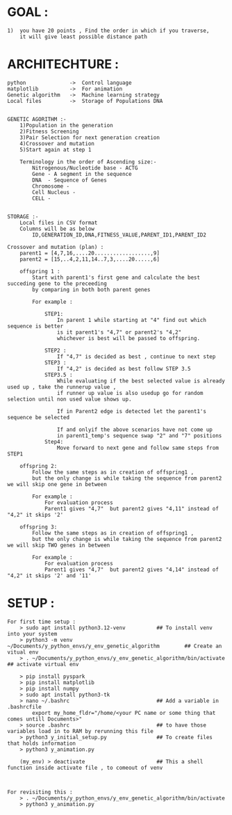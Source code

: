 # GOAL :
    1)  you have 20 points , Find the order in which if you traverse, 
        it will give least possible distance path

# ARCHITECHTURE :

    python              ->  Control language
    matplotlib          ->  For animation
    Genetic algorithm   ->  Machine learning strategy
    Local files         ->  Storage of Populations DNA


    GENETIC AGORITHM :-
        1)Population in the generation
        2)Fitness Screening
        3)Pair Selection for next generation creation
        4)Crossover and mutation
        5)Start again at step 1

        Terminology in the order of Ascending size:-
            Nitrogenous/Nucleotide base - ACTG
            Gene - A segment in the sequence
            DNA  - Sequence of Genes
            Chromosome - 
            Cell Nucleus - 
            CELL -


    STORAGE :-
        Local files in CSV format
        Columns will be as below
            ID,GENERATION_ID,DNA,FITNESS_VALUE,PARENT_ID1,PARENT_ID2
    
    Crossover and mutation (plan) :
        parent1 = [4,7,16,....20..................,9]
        parent2 = [15,..4,2,11,14..7,3,....20.....,6]

        offspring 1 :
            Start with parent1's first gene and calculate the best succeding gene to the preceeding 
            by comparing in both both parent genes

            For example :

                STEP1:
                    In parent 1 while starting at "4" find out which sequence is better 
                    is it parent1's "4,7" or parent2's "4,2"
                    whichever is best will be passed to offspring.

                STEP2 :
                    If "4,7" is decided as best , continue to next step
                STEP3 :
                    If "4,2" is decided as best follow STEP 3.5
                STEP3.5 :
                    While evaluating if the best selected value is already used up , take the runnerup value ,
                    if runner up value is also usedup go for random selection until non used value shows up.

                    If in Parent2 edge is detected let the parent1's sequence be selected

                    If and onlyif the above scenarios have not come up 
                    in parent1_temp's sequence swap "2" and "7" positions
                Step4:
                    Move forward to next gene and follow same steps from STEP1
        
        offspring 2:
            Follow the same steps as in creation of offspring1 ,
            but the only change is while taking the sequence from parent2 we will skip one gene in between 

            For example :
                For evaluation process
                Parent1 gives "4,7"  but parent2 gives "4,11" instead of "4,2" it skips '2'
        
        offspring 3:
            Follow the same steps as in creation of offspring1 ,
            but the only change is while taking the sequence from parent2 we will skip TWO genes in between 

            For example :
                For evaluation process
                Parent1 gives "4,7"  but parent2 gives "4,14" instead of "4,2" it skips '2' and '11'


# SETUP :

    For first time setup :
        > sudo apt install python3.12-venv          ## To install venv into your system
        > python3 -m venv ~/Documents/y_python_envs/y_env_genetic_algorithm        ## Create an vitual env 
        > . ~/Documents/y_python_envs/y_env_genetic_algorithm/bin/activate         ## activate virtual env

        > pip install pyspark
        > pip install matplotlib
        > pip install numpy
        > sudo apt install python3-tk
        > nano ~/.bashrc                            ## Add a variable in .bashrcfile
            export my_home_fldr="/home/<your PC name or some thing that comes untill Documents>"
        > source .bashrc                            ## to have those variables load in to RAM by rerunning this file
        > python3 y_initial_setup.py                ## To create files that holds information 
        > python3 y_animation.py

        (my_env) > deactivate                       ## This a shell function inside activate file , to comeout of venv
    


    For revisiting this :
        > . ~/Documents/y_python_envs/y_env_genetic_algorithm/bin/activate
        > python3 y_animation.py
